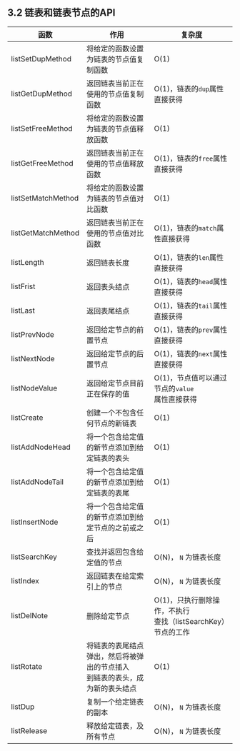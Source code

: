 ## 3.2 链表和链表节点的API

| 函数               | 作用                                                         | 复杂度                                                       |
| ------------------ | ------------------------------------------------------------ | ------------------------------------------------------------ |
| listSetDupMethod   | 将给定的函数设置为链表的节点值复制函数                       | O(1)                                                         |
| listGetDupMethod   | 返回链表当前正在使用的节点值复制函数                         | O(1)，链表的`dup`属性直接获得                                |
| listSetFreeMethod  | 将给定的函数设置为链表的节点值释放函数                       | O(1)                                                         |
| listGetFreeMethod  | 返回链表当前正在使用的节点值释放函数                         | O(1)，链表的`free`属性直接获得                               |
| listSetMatchMethod | 将给定的函数设置为链表的节点值对比函数                       | O(1)                                                         |
| listGetMatchMethod | 返回链表当前正在使用的节点值对比函数<br />                   | O(1)，链表的`match`属性直接获得                              |
| listLength         | 返回链表长度                                                 | O(1)，链表的`len`属性直接获得                                |
| listFrist          | 返回表头结点                                                 | O(1)，链表的`head`属性直接获得                               |
| listLast           | 返回表尾结点                                                 | O(1)，链表的`tail`属性直接获得                               |
| listPrevNode       | 返回给定节点的前置节点                                       | O(1)，链表的`prev`属性直接获得                               |
| listNextNode       | 返回给定节点的后置节点                                       | O(1)，链表的`next`属性直接获得                               |
| listNodeValue      | 返回给定节点目前正在保存的值                                 | O(1)，节点值可以通过节点的`value`<br />属性直接获得<br />    |
| listCreate         | 创建一个不包含任何节点的新链表                               | O(1)                                                         |
| listAddNodeHead    | 将一个包含给定值的新节点添加到给定链表的表头                 | O(1)                                                         |
| listAddNodeTail    | 将一个包含给定值的新节点添加到给定链表的表尾                 | O(1)                                                         |
| listInsertNode     | 将一个包含给定值的新节点添加到给定节点的之前或之后           | O(1)                                                         |
| listSearchKey      | 查找并返回包含给定值的节点                                   | O(N)， `N` 为链表长度                                        |
| listIndex          | 返回链表在给定索引上的节点                                   | O(N)， `N` 为链表长度                                        |
| listDelNote        | 删除给定节点                                                 | O(1)，只执行删除操作，不执行<br />查找（listSearchKey）节点的工作<br /> |
| listRotate         | 将链表的表尾结点弹出，然后将被弹出的节点插入<br />到链表的表头，成为新的表头结点<br /> | O(1)                                                         |
| listDup            | 复制一个给定链表的副本                                       | O(N)， `N` 为链表长度                                        |
| listRelease        | 释放给定链表，及所有节点                                     | O(N)， `N` 为链表长度                                        |
